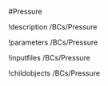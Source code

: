 <!-- MOOSE Object Documentation Stub: Remove this when content is added. -->
#Pressure

!description /BCs/Pressure

!parameters /BCs/Pressure

!inputfiles /BCs/Pressure

!childobjects /BCs/Pressure
